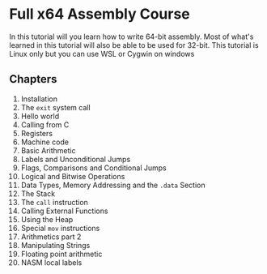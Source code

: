 # Full x64 Assembly Course
In this tutorial will you learn how to write 64-bit assembly. Most of what's learned in this tutorial will also be able to be used for 32-bit. This tutorial is Linux only but you can use WSL or Cygwin on windows

## Chapters
1. Installation
2. The `exit` system call
3. Hello world
4. Calling from C
5. Registers
6. Machine code
7. Basic Arithmetic
8. Labels and Unconditional Jumps
9. Flags, Comparisons and Conditional Jumps
10. Logical and Bitwise Operations
11. Data Types, Memory Addressing and the `.data` Section
12. The Stack
13. The `call` instruction
14. Calling External Functions
15. Using the Heap
16. Special `mov` instructions
17. Arithmetics part 2
18. Manipulating Strings
19. Floating point arithmetic
20. NASM local labels
